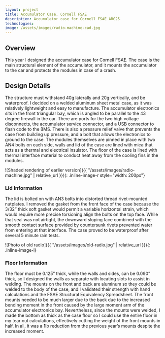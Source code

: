 ```yaml
---
layout: project
title: Accumulator Case, Cornell FSAE
description: Accumulator case for Cornell FSAE ARG25
technologies: 
image: /assets/images/radio-machine-cad.jpg
---
```

## Overview

This year I designed the accumulator case for Cornell FSAE. The case is the main structural element of the accumulator, and it mounts the accumulator to the car and protects the modules in case of a crash. 

## Design Details

The structure must withstand 40g laterally and 20g vertically, and be
waterproof. I decided on a welded aluminum sheet metal case, as it was relatively lightweight and easy to manufacture. The accumulator electronics sits in the front triangular bay, which is angled to be parallel to the 43 degree firewall in the car. There are ports for the two high voltage disconnects, the accumulator service connector, and a USB connector to flash code to the BMS. There is also a pressure relief valve that prevents the case from building up pressure,
and a bolt that allows the electronics to ground to the case. The modules themselves are pinned in place with two AN4 bolts on each side, walls and lid of the case are lined with mica that acts as a thermal and electrical insulator. The floor of the case is lined with thermal interface material to conduct heat away from the cooling fins in the modules.

![Shaded rendering of earlier version]({{ "/assets/images/radio-machine.jpg" | relative_url }}){: .inline-image-r style="width: 200px"}

### Lid Information

The lid is bolted on with AN3 bolts into distorted thread rivet-mounted nutplates. I removed the gasket from the front face of the case because the 3/32” thick soft gasket would permit a variable horizontal strain, which would require more precise torsioning align the bolts on the
top face. While that seal was not airtight, the downward sloping face combined with the smooth contact surface provided by countersunk rivets prevented water from entering at that interface. The case proved to be waterproof after several 5 minute rain tests.

![Photo of old radio]({{ "/assets/images/old-radio.jpg" | relative_url }}){: .inline-image-l}

### Floor Information

The floor must be 0.125” thick, while the walls and sides, can be 0.090” thick, so I designed the walls as separate with locating slots to assist in welding. The mounts on the front and back are aluminum so they could be welded to the body of the case, and I validated their strength with
hand calculations and the FSAE Structural Equivalency Spreadsheet. The front mounts needed to be much larger due to the back due to the increased bending moment in the front caused by the large moment arm of the accumulator electronics bay. Nevertheless, since the mounts were
welded, I made the bottom as thick as the case floor so I could use the entire floor in my tear out calculations, effectively cutting the weight of the front mounts in half. In all, it was a 1lb reduction from the previous year’s mounts despite the increased moment.
